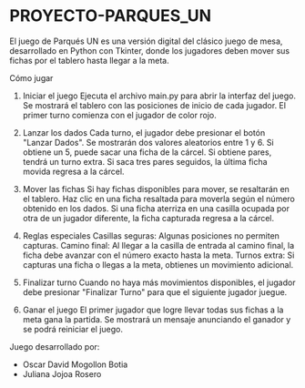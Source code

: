 # PROYECTO-PARQUES_UN
El juego de Parqués UN es una versión digital del clásico juego de mesa, desarrollado en Python con Tkinter, donde los jugadores deben mover sus fichas por el tablero hasta llegar a la meta.

Cómo jugar
1. Iniciar el juego
    Ejecuta el archivo main.py para abrir la interfaz del juego.
    Se mostrará el tablero con las posiciones de inicio de cada jugador.
    El primer turno comienza con el jugador de color rojo.
   
2. Lanzar los dados
    Cada turno, el jugador debe presionar el botón "Lanzar Dados".
    Se mostrarán dos valores aleatorios entre 1 y 6.
    Si obtiene un 5, puede sacar una ficha de la cárcel.
    Si obtiene pares, tendrá un turno extra.
    Si saca tres pares seguidos, la última ficha movida regresa a la cárcel.
  
3. Mover las fichas
    Si hay fichas disponibles para mover, se resaltarán en el tablero.
    Haz clic en una ficha resaltada para moverla según el número obtenido en los dados.
    Si una ficha aterriza en una casilla ocupada por otra de un jugador diferente, la ficha capturada regresa a la cárcel.
   
4. Reglas especiales
    Casillas seguras: Algunas posiciones no permiten capturas.
    Camino final: Al llegar a la casilla de entrada al camino final, la ficha debe avanzar con el número exacto hasta la meta.
    Turnos extra: Si capturas una ficha o llegas a la meta, obtienes un movimiento adicional.
   
6. Finalizar turno
    Cuando no haya más movimientos disponibles, el jugador debe presionar "Finalizar Turno" para que el siguiente jugador juegue.

7. Ganar el juego
    El primer jugador que logre llevar todas sus fichas a la meta gana la partida.
    Se mostrará un mensaje anunciando el ganador y se podrá reiniciar el juego.

Juego desarrollado por:
- Oscar David Mogollon Botia
- Juliana Jojoa Rosero
